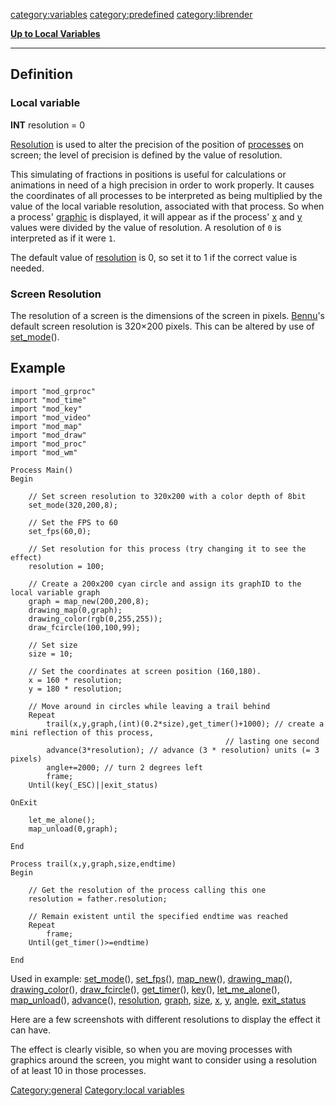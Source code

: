 <category:variables> <category:predefined> <category:librender>

[**Up to Local Variables**](Local_variables "wikilink")

------------------------------------------------------------------------

Definition
----------

### Local variable

**INT** resolution = 0

[Resolution](Resolution "wikilink") is used to alter the precision of
the position of [processes](process "wikilink") on screen; the level of
precision is defined by the value of resolution.

This simulating of fractions in positions is useful for calculations or
animations in need of a high precision in order to work properly. It
causes the coordinates of all processes to be interpreted as being
multiplied by the value of the local variable resolution, associated
with that process. So when a process' [graphic](graphic "wikilink") is
displayed, it will appear as if the process' [x](x "wikilink") and
[y](y "wikilink") values were divided by the value of resolution. A
resolution of `0` is interpreted as if it were `1`.

The default value of [resolution](resolution "wikilink") is 0, so set it
to 1 if the correct value is needed.

### Screen Resolution

The resolution of a screen is the dimensions of the screen in pixels.
[Bennu](Bennu "wikilink")'s default screen resolution is 320×200 pixels.
This can be altered by use of [set\_mode](set_mode "wikilink")().

Example
-------

    import "mod_grproc"
    import "mod_time"
    import "mod_key"
    import "mod_video"
    import "mod_map"
    import "mod_draw"
    import "mod_proc"
    import "mod_wm"

    Process Main()
    Begin

        // Set screen resolution to 320x200 with a color depth of 8bit
        set_mode(320,200,8);

        // Set the FPS to 60
        set_fps(60,0);

        // Set resolution for this process (try changing it to see the effect)
        resolution = 100;

        // Create a 200x200 cyan circle and assign its graphID to the local variable graph
        graph = map_new(200,200,8);
        drawing_map(0,graph);
        drawing_color(rgb(0,255,255));
        draw_fcircle(100,100,99);

        // Set size
        size = 10;

        // Set the coordinates at screen position (160,180).
        x = 160 * resolution;
        y = 180 * resolution;

        // Move around in circles while leaving a trail behind
        Repeat
            trail(x,y,graph,(int)(0.2*size),get_timer()+1000); // create a mini reflection of this process,
                                                    // lasting one second
            advance(3*resolution); // advance (3 * resolution) units (= 3 pixels)
            angle+=2000; // turn 2 degrees left
            frame;
        Until(key(_ESC)||exit_status)

    OnExit

        let_me_alone();
        map_unload(0,graph);

    End

    Process trail(x,y,graph,size,endtime)
    Begin

        // Get the resolution of the process calling this one
        resolution = father.resolution;

        // Remain existent until the specified endtime was reached
        Repeat
            frame;
        Until(get_timer()>=endtime)

    End

Used in example: [set\_mode](set_mode "wikilink")(),
[set\_fps](set_fps "wikilink")(), [map\_new](map_new "wikilink")(),
[drawing\_map](drawing_map "wikilink")(),
[drawing\_color](drawing_color "wikilink")(),
[draw\_fcircle](draw_fcircle "wikilink")(),
[get\_timer](get_timer "wikilink")(), [key](key "wikilink")(),
[let\_me\_alone](let_me_alone "wikilink")(),
[map\_unload](map_unload "wikilink")(), [advance](advance "wikilink")(),
[resolution](resolution "wikilink"), [graph](graph "wikilink"),
[size](size "wikilink"), [x](x "wikilink"), [y](y "wikilink"),
[angle](angle "wikilink"), [exit\_status](exit_status "wikilink")

Here are a few screenshots with different resolutions to display the
effect it can have.

The effect is clearly visible, so when you are moving processes with
graphics around the screen, you might want to consider using a
resolution of at least 10 in those processes.

<Category:general> [Category:local
variables](Category:local_variables "wikilink")
